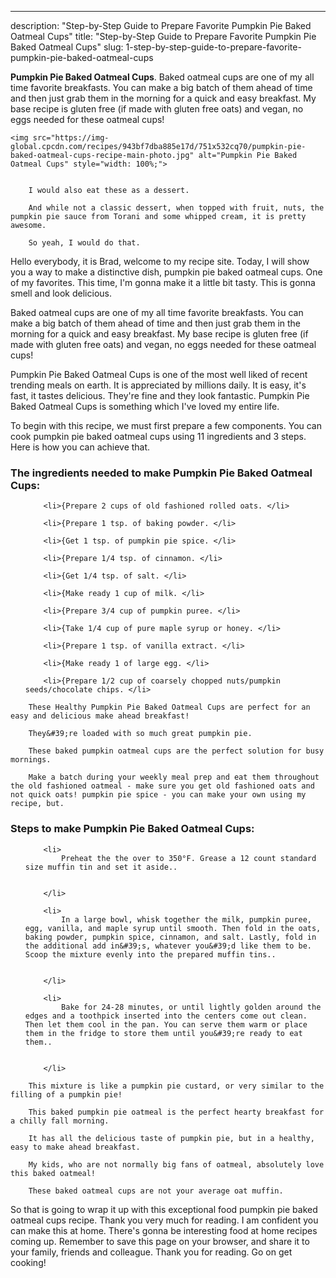 ---
description: "Step-by-Step Guide to Prepare Favorite Pumpkin Pie Baked Oatmeal Cups"
title: "Step-by-Step Guide to Prepare Favorite Pumpkin Pie Baked Oatmeal Cups"
slug: 1-step-by-step-guide-to-prepare-favorite-pumpkin-pie-baked-oatmeal-cups

<p>
	<strong>Pumpkin Pie Baked Oatmeal Cups</strong>. 
	Baked oatmeal cups are one of my all time favorite breakfasts. You can make a big batch of them ahead of time and then just grab them in the morning for a quick and easy breakfast. My base recipe is gluten free (if made with gluten free oats) and vegan, no eggs needed for these oatmeal cups!
</p>
<p>
	
	<img src="https://img-global.cpcdn.com/recipes/943bf7dba885e17d/751x532cq70/pumpkin-pie-baked-oatmeal-cups-recipe-main-photo.jpg" alt="Pumpkin Pie Baked Oatmeal Cups" style="width: 100%;">
	
	
		I would also eat these as a dessert.
	
		And while not a classic dessert, when topped with fruit, nuts, the pumpkin pie sauce from Torani and some whipped cream, it is pretty awesome.
	
		So yeah, I would do that.
	
</p>
<p>
	Hello everybody, it is Brad, welcome to my recipe site. Today, I will show you a way to make a distinctive dish, pumpkin pie baked oatmeal cups. One of my favorites. This time, I'm gonna make it a little bit tasty. This is gonna smell and look delicious.
</p>
	
<p>
	Baked oatmeal cups are one of my all time favorite breakfasts. You can make a big batch of them ahead of time and then just grab them in the morning for a quick and easy breakfast. My base recipe is gluten free (if made with gluten free oats) and vegan, no eggs needed for these oatmeal cups!
</p>
<p>
	Pumpkin Pie Baked Oatmeal Cups is one of the most well liked of recent trending meals on earth. It is appreciated by millions daily. It is easy, it's fast, it tastes delicious. They're fine and they look fantastic. Pumpkin Pie Baked Oatmeal Cups is something which I've loved my entire life.
</p>

<p>
To begin with this recipe, we must first prepare a few components. You can cook pumpkin pie baked oatmeal cups using 11 ingredients and 3 steps. Here is how you can achieve that.
</p>

<h3>The ingredients needed to make Pumpkin Pie Baked Oatmeal Cups:</h3>

<ol>
	
		<li>{Prepare 2 cups of old fashioned rolled oats. </li>
	
		<li>{Prepare 1 tsp. of baking powder. </li>
	
		<li>{Get 1 tsp. of pumpkin pie spice. </li>
	
		<li>{Prepare 1/4 tsp. of cinnamon. </li>
	
		<li>{Get 1/4 tsp. of salt. </li>
	
		<li>{Make ready 1 cup of milk. </li>
	
		<li>{Prepare 3/4 cup of pumpkin puree. </li>
	
		<li>{Take 1/4 cup of pure maple syrup or honey. </li>
	
		<li>{Prepare 1 tsp. of vanilla extract. </li>
	
		<li>{Make ready 1 of large egg. </li>
	
		<li>{Prepare 1/2 cup of coarsely chopped nuts/pumpkin seeds/chocolate chips. </li>
	
</ol>
<p>
	
		These Healthy Pumpkin Pie Baked Oatmeal Cups are perfect for an easy and delicious make ahead breakfast!
	
		They&#39;re loaded with so much great pumpkin pie.
	
		These baked pumpkin oatmeal cups are the perfect solution for busy mornings.
	
		Make a batch during your weekly meal prep and eat them throughout the old fashioned oatmeal - make sure you get old fashioned oats and not quick oats! pumpkin pie spice - you can make your own using my recipe, but.
	
</p>

<h3>Steps to make Pumpkin Pie Baked Oatmeal Cups:</h3>

<ol>
	
		<li>
			Preheat the the over to 350°F. Grease a 12 count standard size muffin tin and set it aside..
			
			
		</li>
	
		<li>
			In a large bowl, whisk together the milk, pumpkin puree, egg, vanilla, and maple syrup until smooth. Then fold in the oats, baking powder, pumpkin spice, cinnamon, and salt. Lastly, fold in the additional add in&#39;s, whatever you&#39;d like them to be. Scoop the mixture evenly into the prepared muffin tins..
			
			
		</li>
	
		<li>
			Bake for 24-28 minutes, or until lightly golden around the edges and a toothpick inserted into the centers come out clean. Then let them cool in the pan. You can serve them warm or place them in the fridge to store them until you&#39;re ready to eat them..
			
			
		</li>
	
</ol>

<p>
	
		This mixture is like a pumpkin pie custard, or very similar to the filling of a pumpkin pie!
	
		This baked pumpkin pie oatmeal is the perfect hearty breakfast for a chilly fall morning.
	
		It has all the delicious taste of pumpkin pie, but in a healthy, easy to make ahead breakfast.
	
		My kids, who are not normally big fans of oatmeal, absolutely love this baked oatmeal!
	
		These baked oatmeal cups are not your average oat muffin.
	
</p>

<p>
	So that is going to wrap it up with this exceptional food pumpkin pie baked oatmeal cups recipe. Thank you very much for reading. I am confident you can make this at home. There's gonna be interesting food at home recipes coming up. Remember to save this page on your browser, and share it to your family, friends and colleague. Thank you for reading. Go on get cooking!
</p>
